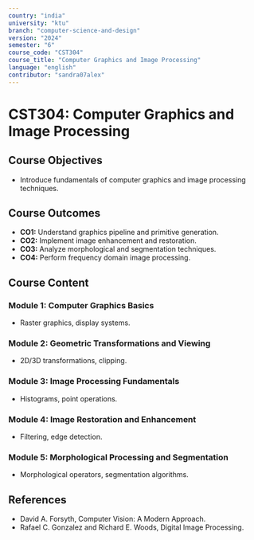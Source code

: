 ```yaml
---
country: "india"
university: "ktu"
branch: "computer-science-and-design"
version: "2024"
semester: "6"
course_code: "CST304"
course_title: "Computer Graphics and Image Processing"
language: "english"
contributor: "sandra07alex"
---
```


# CST304: Computer Graphics and Image Processing

## Course Objectives
* Introduce fundamentals of computer graphics and image processing techniques.

## Course Outcomes
* **CO1:** Understand graphics pipeline and primitive generation.
* **CO2:** Implement image enhancement and restoration.
* **CO3:** Analyze morphological and segmentation techniques.
* **CO4:** Perform frequency domain image processing.

## Course Content

### Module 1: Computer Graphics Basics
* Raster graphics, display systems.

### Module 2: Geometric Transformations and Viewing
* 2D/3D transformations, clipping.

### Module 3: Image Processing Fundamentals
* Histograms, point operations.

### Module 4: Image Restoration and Enhancement
* Filtering, edge detection.

### Module 5: Morphological Processing and Segmentation
* Morphological operators, segmentation algorithms.

## References
- David A. Forsyth, Computer Vision: A Modern Approach.
- Rafael C. Gonzalez and Richard E. Woods, Digital Image Processing.
